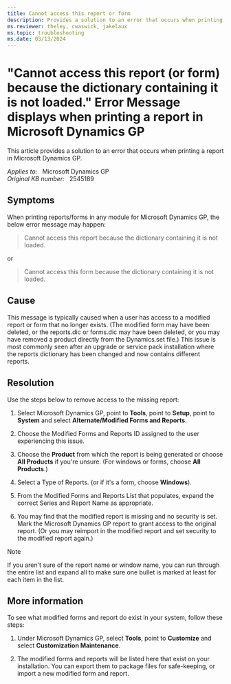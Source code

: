 ```yaml
---
title: Cannot access this report or form
description: Provides a solution to an error that occurs when printing a report in Microsoft Dynamics GP.
ms.reviewer: theley, cwaswick, jakelaux
ms.topic: troubleshooting
ms.date: 03/13/2024
---
```

# "Cannot access this report (or form) because the dictionary containing it is not loaded." Error Message displays when printing a report in Microsoft Dynamics GP

This article provides a solution to an error that occurs when printing a report in Microsoft Dynamics GP.

_Applies to:_ &nbsp; Microsoft Dynamics GP  
_Original KB number:_ &nbsp; 2545189

## Symptoms

When printing reports/forms in any module for Microsoft Dynamics GP, the below error message may happen:

> Cannot access this report because the dictionary containing it is not loaded.

or

> Cannot access this form because the dictionary containing it is not loaded.

## Cause

This message is typically caused when a user has access to a modified report or form that no longer exists. (The modified form may have been deleted, or the reports.dic or forms.dic may have been deleted, or you may have removed a product directly from the Dynamics.set file.) This issue is most commonly seen after an upgrade or service pack installation where the reports dictionary has been changed and now contains different reports.

## Resolution

Use the steps below to remove access to the missing report:

1. Select Microsoft Dynamics GP, point to **Tools**, point to **Setup**, point to **System** and select **Alternate/Modified Forms and Reports**.

2. Choose the Modified Forms and Reports ID assigned to the user experiencing this issue.

3. Choose the **Product** from which the report is being generated or choose **All Products** if you're unsure. (For windows or forms, choose **All Products**.)

4. Select a Type of Reports. (or if it's a form, choose **Windows**).

5. From the Modified Forms and Reports List that populates, expand the correct Series and Report Name as appropriate.

6. You may find that the modified report is missing and no security is set. Mark the Microsoft Dynamics GP report to grant access to the original report. (Or you may reimport in the modified report and set security to the modified report again.)

> [!NOTE]
> If you aren't sure of the report name or window name, you can run through the entire list and expand all to make sure one bullet is marked at least for each item in the list.

## More information

To see what modified forms and report do exist in your system, follow these steps:

1. Under Microsoft Dynamics GP, select **Tools**, point to **Customize** and select **Customization Maintenance**.

2. The modified forms and reports will be listed here that exist on your installation. You can export them to package files for safe-keeping, or import a new modified form and report.
